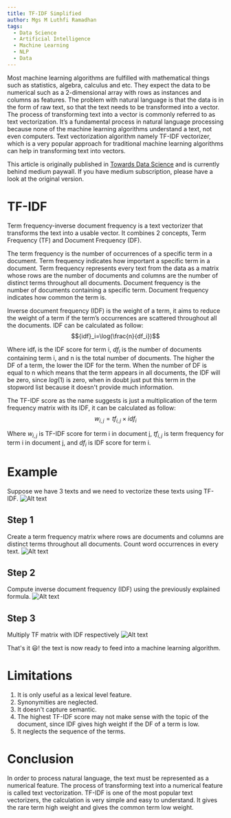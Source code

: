 ```yaml
---
title: TF-IDF Simplified
author: Mgs M Luthfi Ramadhan
tags:
  - Data Science
  - Artificial Intelligence
  - Machine Learning
  - NLP
  - Data
---
```


<!-- excerpt start -->
Most machine learning algorithms are fulfilled with mathematical things such as statistics, algebra, calculus and etc. They expect the data to be numerical such as a 2-dimensional array with rows as instances and columns as features. The problem with natural language is that the data is in the form of raw text, so that the text needs to be transformed into a vector. The process of transforming text into a vector is commonly referred to as text vectorization. It’s a fundamental process in natural language processing because none of the machine learning algorithms understand a text, not even computers. Text vectorization algorithm namely TF-IDF vectorizer, which is a very popular approach for traditional machine learning algorithms can help in transforming text into vectors. 

This article is originally published in [Towards Data Science](https://medium.com/towards-data-science/tf-idf-simplified-aba19d5f5530) and is currently behind medium paywall. If you have medium subscription, please have a look at the original version.
<!-- excerpt end -->

# TF-IDF
Term frequency-inverse document frequency is a text vectorizer that transforms the text into a usable vector. It combines 2 concepts, Term Frequency (TF) and Document Frequency (DF).

The term frequency is the number of occurrences of a specific term in a document. Term frequency indicates how important a specific term in a document. Term frequency represents every text from the data as a matrix whose rows are the number of documents and columns are the number of distinct terms throughout all documents.
Document frequency is the number of documents containing a specific term. Document frequency indicates how common the term is.

Inverse document frequency (IDF) is the weight of a term, it aims to reduce the weight of a term if the term’s occurrences are scattered throughout all the documents. IDF can be calculated as follow:
$${idf}_i=\log(\frac{n}{df_i})$$

Where idfᵢ is the IDF score for term i, ${df}_i$ is the number of documents containing term i, and n is the total number of documents. The higher the DF of a term, the lower the IDF for the term. When the number of DF is equal to n which means that the term appears in all documents, the IDF will be zero, since $log(1)$ is zero, when in doubt just put this term in the stopword list because it doesn't provide much information.

The TF-IDF score as the name suggests is just a multiplication of the term frequency matrix with its IDF, it can be calculated as follow:
$$w_{i,j}={tf}_{i,j} \times {idf}_i$$

Where $w_{i,j}$ is TF-IDF score for term i in document j, ${tf}_{i,j}$ is term frequency for term i in document j, and ${df}_i$ is IDF score for term i.

# Example
Suppose we have 3 texts and we need to vectorize these texts using TF-IDF.
![Alt text](https://archive.ph/8Sh0J/bb34f145575d833d1a39e674b9683335a864ab16.webp)

## Step 1
Create a term frequency matrix where rows are documents and columns are distinct terms throughout all documents. Count word occurrences in every text.
![Alt text](https://archive.ph/8Sh0J/82150f914b997894d130ba4b50cc5722525c173c.webp)

## Step 2
Compute inverse document frequency (IDF) using the previously explained formula.
![Alt text](https://archive.ph/8Sh0J/60d918258fb0c9a2fc310fec6a1cdffe89580092.webp)

## Step 3
Multiply TF matrix with IDF respectively
![Alt text](https://archive.ph/8Sh0J/99ef38c9b1da12ef5cfae59545fb8a08ae60b142.webp)

That's it 😃! the text is now ready to feed into a machine learning algorithm.

# Limitations
1. It is only useful as a lexical level feature.
2. Synonymities are neglected.
3. It doesn't capture semantic.
4. The highest TF-IDF score may not make sense with the topic of the document, since IDF gives high weight if the DF of a term is low.
5. It neglects the sequence of the terms.

# Conclusion
In order to process natural language, the text must be represented as a numerical feature. The process of transforming text into a numerical feature is called text vectorization. TF-IDF is one of the most popular text vectorizers, the calculation is very simple and easy to understand. It gives the rare term high weight and gives the common term low weight.

